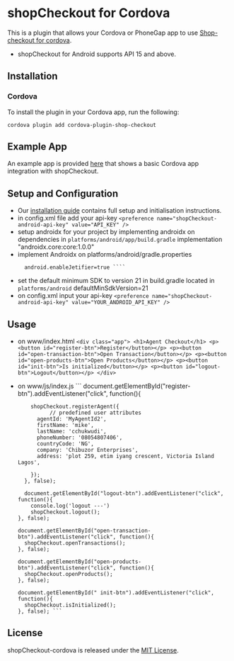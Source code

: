 
# shopCheckout for Cordova

This is a plugin that allows your Cordova or PhoneGap app to use [Shop-checkout for cordova](https://github.com/intercom/intercom-android).

* shopCheckout for Android supports API 15 and above.

## Installation

### Cordova

To install the plugin in your Cordova app, run the following:
```script
cordova plugin add cordova-plugin-shop-checkout 
```

## Example App

An example app is provided [here](https://github.com/rayjadore/cordova-shopCheckout/tree/master/Example) that shows a basic Cordova app integration with shopCheckout.

## Setup and Configuration

* Our [installation guide](https://developer.shoptopup.com/docs//cordova-phonegap-installation) contains full setup and initialisation instructions.
* in config.xml file add your api-key  ```<preference name="shopCheckout-android-api-key" value="API_KEY" /> ``` 
* setup androidx for your project by implementing androidx on dependencies in                            ```platforms/android/app/build.gradle``` implementation "androidx.core:core:1.0.0"
* implement Androidx on platforms/android/gradle.properties  
     ```android.useAndroidX=true
       android.enableJetifier=true ````
*  set the default minimum SDK to version 21 in build.gradle located in                                   ```platforms/android``` defaultMinSdkVersion=21
*   on config.xml input your api-key  ```<preference name="shopCheckout-android-api-key" value="YOUR_ANDROID_API_KEY" />```


## Usage 

* on www/index.html ``` <div class="app">
            <h1>Agent Checkout</h1>
            <p><button id="register-btn">Register</button></p>
            <p><button id="open-transaction-btn">Open Transaction</button></p>
            <p><button id="open-products-btn">Open Products</button></p>
            <p><button id="init-btn">Is initialized</button></p>
            <p><button id="logout-btn">Logout</button></p>
        </div> ```

* on www/js/index.js ```  document.getElementById("register-btn").addEventListener("click", function(){
         
          shopCheckout.registerAgent({
                // predefined user attributes
            agentId: 'MyAgentId2',
            firstName: 'mike',
            lastName: 'cchukwudi',
            phoneNumber: '08054807406',
            countryCode: 'NG',
            company: 'Chibuzor Enterprises',
            address: 'plot 259, etim iyang crescent, Victoria Island Lagos',

          });
        }, false);

        document.getElementById("logout-btn").addEventListener("click", function(){
          console.log('logout ---')
          shopCheckout.logout();
      }, false);

      document.getElementById("open-transaction-btn").addEventListener("click", function(){
        shopCheckout.openTransactions();
      }, false);

      document.getElementById("open-products-btn").addEventListener("click", function(){
        shopCheckout.openProducts();
      }, false);
    
      document.getElementById(" init-btn").addEventListener("click", function(){
        shopCheckout.isInitialized();
      }, false); ```


## License

shopCheckout-cordova is released under the [MIT License](http://www.opensource.org/licenses/MIT).
